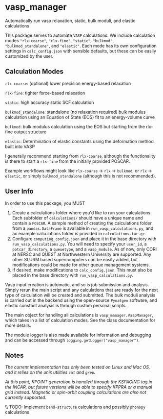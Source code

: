 # vasp_manager
Automatically run vasp relaxation, static, bulk moduli, and elastic calculations

This package serves to automate `VASP` calculations. We include calculation
modes `"rlx-coarse"`, `"rlx-fine"`, `"static"`, `"bulkmod"`,
`"bulkmod_standalone"`, and `"elastic"`.  Each mode has its own configuration
settings in `calc_config.json` with sensible defaults, but
these can be easily customized by the user.

## Calculation Modes
`rlx-coarse`: (optional) lower precision energy-based relaxation

`rlx-fine`: tighter force-based relaxation

`static`: high accuracy static SCF calculation

`bulkmod_standalone`: standalone (no relaxation required) bulk modulus
calculation using an Equation of State (EOS) fit to an energy-volume curve

`bulkmod`: bulk modulus calculation using the EOS but starting from the
rlx-fine output structure

`elastic`: Determination of elastic constants using the deformation method
built into VASP

I generally recommend starting from `rlx-coarse`, although the functionality is
there to start a `rlx-fine` from the initially provided POSCAR.

Example workflows might look like `rlx-coarse` &#8594; `rlx` &#8594; `bulkmod`, or
`rlx` &#8594; `elastic`, or simply `bulkmod_standalone` (although this is not recommended).

## User Info
In order to use this package, you MUST

1) Create a calculations folder where you'd like to run your calculations.  Each
subfolder of `calculations/` should have a unique name and contain a `POSCAR`. A
sample method of creating the calculations folder from a `pandas.DataFrame` is
available in `run_vasp_calculations.py`, and an example calculations folder is
provided in `calculations.tar.gz`.
2) Configure `computing_config.json` and place it in the base directory with
`run_vasp_calculations.py`. You will need to specify your `user_id`, a
`potcar_directory`, a `queuetype`, and a `vasp_module`. As of now, only CORI at
NERSC and QUEST at Northwestern University are supported. Any other SLURM based
supercomputers can be easily added, but modifications could be made for other
queue management systems.
3) If desired, make modifications to `calc_config.json`. This must also be
placed in the base directory with `run_vasp_calculations.py`.

Vasp input creation is automatic, and so is job submission and analysis. Simply
rerun the main script and any calculations that are ready for the next type of
calculation will be created and submitted.  The bulk moduli analysis is carried
out in the backend using the open-source `Pymatgen` software, and elastic
constant analysis is through custom personal scripts.

The main object for handling all calculations is `vasp_manager.VaspManager`,
which takes in a list of calculation modes. See the class documentation for more
details.

The module logger is also made available for information and  debugging and can
be accessed through `logging.getLogger("vasp_manager")`.


## Notes

*The current implementation has only been tested on Linux and Mac OS, and it relies
on the unix utilities `cat` and `grep`.*

*At this point, KPOINT generation is handled through the KSPACING
tag in the INCAR, but future versions will be able to specify KPPRA or a manual
grid instead. Magnetic or spin-orbit coupling calculations are also not currently
supported.*

\\\ TODO: Implement `band-structure` calculations and
possibly `phonopy` calculations
